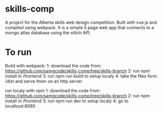# skills-comp

A project for the Alberta skills web design competition.
Built with vue.js and compiled using webpack.
It is a simple 5 page web app that connects to a mongo atlas database using the stitch API.

# To run
Build with webpack:
1: download the code from: https://github.com/samgcode/skills-comp/tree/skills-branch
2: run npm install in /frontend
3: run npm run build to setup localy 
4: take the files form /dist and serve them on an http server

run localy with npm
1: download the code from: https://github.com/samgcode/skills-comp/tree/skills-branch
2: run npm install in /frontend
3: run npm run dev to setup localy 
4: go to localhost:8080

